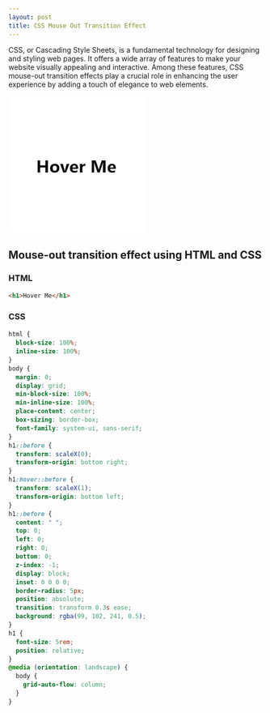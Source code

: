 ```yaml
---
layout: post
title: CSS Mouse Out Transition Effect
---
```


CSS, or Cascading Style Sheets, is a fundamental technology for designing and styling web pages. It offers a wide array of features to make your website visually appealing and interactive. Among these features, CSS mouse-out transition effects play a crucial role in enhancing the user experience by adding a touch of elegance to web elements.

![{{page.title}}](/assets/img/mouse-transition-effect.gif)

## Mouse-out transition effect using HTML and CSS

### HTML
```html
<h1>Hover Me</h1>
```

### CSS
```css
html {
  block-size: 100%;
  inline-size: 100%;
}
body {
  margin: 0;
  display: grid;
  min-block-size: 100%;
  min-inline-size: 100%;
  place-content: center;
  box-sizing: border-box;
  font-family: system-ui, sans-serif;
}
h1::before {
  transform: scaleX(0);
  transform-origin: bottom right;
}
h1:hover::before {
  transform: scaleX(1);
  transform-origin: bottom left;
}
h1::before {
  content: " ";
  top: 0;
  left: 0;
  right: 0;
  bottom: 0;
  z-index: -1;
  display: block;
  inset: 0 0 0 0;
  border-radius: 5px;
  position: absolute;
  transition: transform 0.3s ease;
  background: rgba(99, 102, 241, 0.5);
}
h1 {
  font-size: 5rem;
  position: relative;
}
@media (orientation: landscape) {
  body {
    grid-auto-flow: column;
  }
}
```
